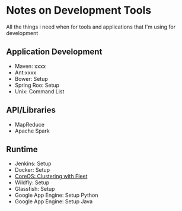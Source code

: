 # Notes on Development Tools
All the things i need when for tools and applications that I'm using for development

## Application Development
* Maven: xxxx
* Ant:xxxx
* Bower: Setup
* Spring Roo: Setup
* Unix: Command List

## API/Libraries
* MapReduce
* Apache Spark

## Runtime
* Jenkins: Setup
* Docker: Setup
* [CoreOS: Clustering with Fleet](https://coreos.com/using-coreos/clustering/)
* Wildfly: Setup
* Glassfish: Setup
* Google App Engine: Setup Python
* Google App Engine: Setup Java
